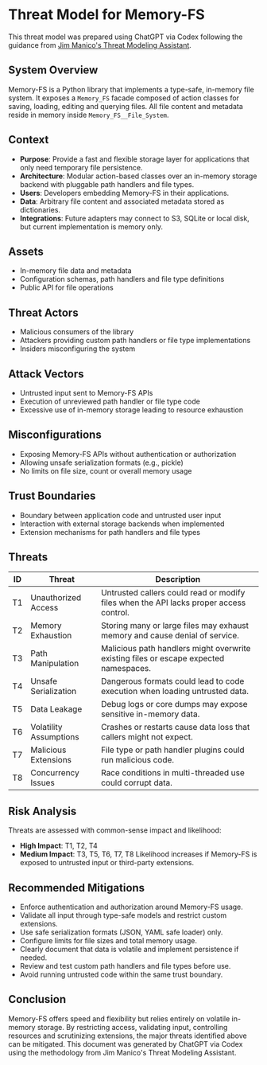 # Threat Model for Memory-FS

This threat model was prepared using ChatGPT via Codex following the guidance from [Jim Manico's Threat Modeling Assistant](https://chatgpt.com/g/g-683a14e4b0488191b55072f3539f2834-threat-modeling-assistant).

## System Overview
Memory-FS is a Python library that implements a type-safe, in-memory file system. It exposes a `Memory_FS` facade composed of action classes for saving, loading, editing and querying files. All file content and metadata reside in memory inside `Memory_FS__File_System`.

## Context
- **Purpose**: Provide a fast and flexible storage layer for applications that only need temporary file persistence.
- **Architecture**: Modular action-based classes over an in-memory storage backend with pluggable path handlers and file types.
- **Users**: Developers embedding Memory-FS in their applications.
- **Data**: Arbitrary file content and associated metadata stored as dictionaries.
- **Integrations**: Future adapters may connect to S3, SQLite or local disk, but current implementation is memory only.

## Assets
- In-memory file data and metadata
- Configuration schemas, path handlers and file type definitions
- Public API for file operations

## Threat Actors
- Malicious consumers of the library
- Attackers providing custom path handlers or file type implementations
- Insiders misconfiguring the system

## Attack Vectors
- Untrusted input sent to Memory-FS APIs
- Execution of unreviewed path handler or file type code
- Excessive use of in-memory storage leading to resource exhaustion

## Misconfigurations
- Exposing Memory-FS APIs without authentication or authorization
- Allowing unsafe serialization formats (e.g., pickle)
- No limits on file size, count or overall memory usage

## Trust Boundaries
- Boundary between application code and untrusted user input
- Interaction with external storage backends when implemented
- Extension mechanisms for path handlers and file types

## Threats
| ID | Threat | Description |
|----|--------|-------------|
| T1 | Unauthorized Access | Untrusted callers could read or modify files when the API lacks proper access control. |
| T2 | Memory Exhaustion | Storing many or large files may exhaust memory and cause denial of service. |
| T3 | Path Manipulation | Malicious path handlers might overwrite existing files or escape expected namespaces. |
| T4 | Unsafe Serialization | Dangerous formats could lead to code execution when loading untrusted data. |
| T5 | Data Leakage | Debug logs or core dumps may expose sensitive in-memory data. |
| T6 | Volatility Assumptions | Crashes or restarts cause data loss that callers might not expect. |
| T7 | Malicious Extensions | File type or path handler plugins could run malicious code. |
| T8 | Concurrency Issues | Race conditions in multi-threaded use could corrupt data. |

## Risk Analysis
Threats are assessed with common-sense impact and likelihood:
- **High Impact**: T1, T2, T4
- **Medium Impact**: T3, T5, T6, T7, T8
Likelihood increases if Memory-FS is exposed to untrusted input or third-party extensions.

## Recommended Mitigations
- Enforce authentication and authorization around Memory-FS usage.
- Validate all input through type-safe models and restrict custom extensions.
- Use safe serialization formats (JSON, YAML safe loader) only.
- Configure limits for file sizes and total memory usage.
- Clearly document that data is volatile and implement persistence if needed.
- Review and test custom path handlers and file types before use.
- Avoid running untrusted code within the same trust boundary.

## Conclusion
Memory-FS offers speed and flexibility but relies entirely on volatile in-memory storage. By restricting access, validating input, controlling resources and scrutinizing extensions, the major threats identified above can be mitigated. This document was generated by ChatGPT via Codex using the methodology from Jim Manico's Threat Modeling Assistant.

